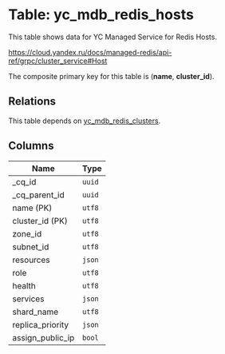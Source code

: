 # Table: yc_mdb_redis_hosts

This table shows data for YC Managed Service for Redis Hosts.

https://cloud.yandex.ru/docs/managed-redis/api-ref/grpc/cluster_service#Host

The composite primary key for this table is (**name**, **cluster_id**).

## Relations

This table depends on [yc_mdb_redis_clusters](yc_mdb_redis_clusters.md).

## Columns

| Name          | Type          |
| ------------- | ------------- |
|_cq_id|`uuid`|
|_cq_parent_id|`uuid`|
|name (PK)|`utf8`|
|cluster_id (PK)|`utf8`|
|zone_id|`utf8`|
|subnet_id|`utf8`|
|resources|`json`|
|role|`utf8`|
|health|`utf8`|
|services|`json`|
|shard_name|`utf8`|
|replica_priority|`json`|
|assign_public_ip|`bool`|